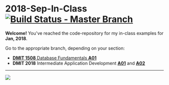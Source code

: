 # 2018-Sep-In-Class [![Build Status - Master Branch](https://travis-ci.org/dgilleland/2018-Sep-In-Class.svg?branch=master)](https://travis-ci.org/dgilleland/2018-Sep-In-Class)

**Welcome!** You've reached the code-repository for my in-class examples for **Jan, 2018**.

Go to the appropriate branch, depending on your section:

- [**DMIT 1508** Database Fundamentals **A01**](https://github.com/dgilleland/2018-Sep-In-Class/tree/DMIT-1508-A01)
- **DMIT 2018** Intermediate Application Development [**A01**](https://github.com/dgilleland/2018-Sep-In-Class/tree/DMIT-2018-A01) and [**A02**](https://github.com/dgilleland/2018-Sep-In-Class/tree/DMIT-2018-A02)

----

[![](https://imgs.xkcd.com/comics/not_enough_work.png)](https://xkcd.com/554/)
